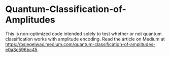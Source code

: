 # Quantum-Classification-of-Amplitudes
This is non-optimized code intended solely to test whether or not quantum classification works with amplitude encoding. Read the article on Medium at https://bsiegelwax.medium.com/quantum-classification-of-amplitudes-e0a3c596bc45.
